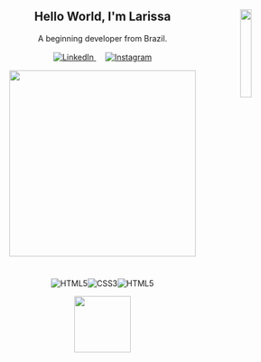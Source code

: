 <link rel="preconnect" href="https://fonts.googleapis.com">
<link rel="preconnect" href="https://fonts.gstatic.com" crossorigin>
<link href="https://fonts.googleapis.com/css2?family=Source+Code+Pro:wght@600&display=swap" rel="stylesheet"> 

<h2 align = "center"><img src= "https://i.pinimg.com/originals/5b/79/61/5b79617e87149ba691fed680cde2e5d3.gif" width = 20% align = "right"/>Hello World, I'm Larissa</h1>
<p align = center> A beginning developer from Brazil. </p>
<p align = center>    
    <a href=https://www.linkedin.com/in/larissa-fernandes->
      <img src="https://img.shields.io/badge/LinkedIn-fabd2f?style=for-the-badge&logo=linkedin&logoColor=0d1117" alt="LinkedIn"/>
  </a>ㅤ
    <a href=https://instagram.com/nee.bovary>
      <img src="https://img.shields.io/badge/Instagram-fabd2f?style=for-the-badge&logo=instagram&logoColor=0d1117" alt="Instagram"/>
  </a>
</p>
<p align="center">
    <a href='https://github.com/anuraghazra/github-readme-stats'><img src="https://github-readme-stats.vercel.app/api/top-langs/?username=Larissa-Fernandes&layout=compact&theme=gruvbox" style="max-width:100%;" width="330"></a>
</p>

<h1> </h1>

<p align="center">
    <img src="https://img.shields.io/badge/HTML5-739866?style=for-the-badge&logo=html5&logoColor=white" alt="HTML5"/><img src="https://img.shields.io/badge/CSS3-739866?&style=for-the-badge&logo=css3&logoColor=white" alt="CSS3"/><img src="https://img.shields.io/badge/JavaScript-739866?&style=for-the-badge&logo=JavaScript&logoColor=white" alt="HTML5"/>
</p>
<p align = "center"><img src="https://i.pinimg.com/originals/fb/60/3e/fb603e7db49ac9b0ce7f055d657ca288.gif" height = 100px/></p>
